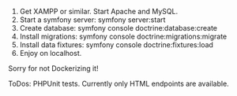 1. Get XAMPP or similar. Start Apache and MySQL.
2. Start a symfony server: symfony server:start
3. Create database: symfony console doctrine:database:create
4. Install migrations: symfony console doctrine:migrations:migrate
5. Install data fixtures: symfony console doctrine:fixtures:load
6. Enjoy on localhost.

Sorry for not Dockerizing it!

ToDos: PHPUnit tests. Currently only HTML endpoints are available.
